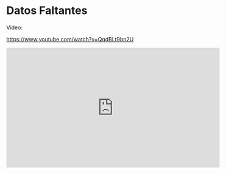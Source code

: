 # Datos Faltantes

Video:

https://www.youtube.com/watch?v=QqdBLt9bn2U

<iframe width="560" height="315" src="https://www.youtube.com/embed/QqdBLt9bn2U" frameborder="0" allow="accelerometer; autoplay; clipboard-write; encrypted-media; gyroscope; picture-in-picture" allowfullscreen></iframe>
